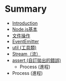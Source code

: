 # Summary

* [Introduction](README.md)
* [Node.js基本](chapter1.md)
* [文件操作](wen_jian_cao_zuo.md)
* [EventEmitter](eventemitter.md)
* [util (工具類)](util_gong_ju_985e29.md)
* [Stream（流）](streamff08_liu_ff09.md)
* [assert (自訂拋出的錯誤)](assert_zi_ding_pao_chu_de_cuo_8aa429.md)
   * Process (進程)
* Process (進程)

